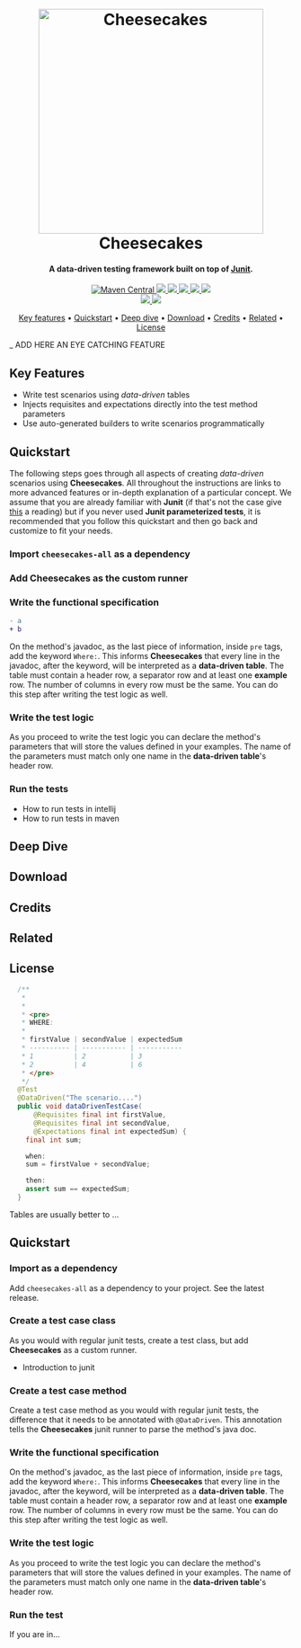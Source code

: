<h1 align="center">
  <br>
  <img src="https://cdn.pixabay.com/photo/2017/11/28/00/45/cheesecake-2982634_960_720.png" alt="Cheesecakes" width="400">
  <br>
  Cheesecakes
  <br>
</h1>

<h4 align="center">A data-driven testing framework built on top of <a href="https://junit.org/junit4/" target="_blank">Junit</a>.</h4>

<p align="center">
  <a href="#">
    <img alt="Maven Central" src="https://img.shields.io/maven-central/v/com.kidsoncoffee.cheesecakes/cheesecakes-all.svg"/>
  </a>
  <a href="https://travis-ci.org/kidsoncoffee/cheesecakes">
      <img src="https://travis-ci.org/kidsoncoffee/cheesecakes.svg?branch=master"/>
  </a>
  <a href="https://www.codacy.com/app/fernandochovich/cheesecakes?utm_source=github.com&amp;utm_medium=referral&amp;utm_content=kidsoncoffee/cheesecakes&amp;utm_campaign=Badge_Grade">
      <img src="https://api.codacy.com/project/badge/Grade/d06b366b33a74e1ba180a44fe68d20cd"/>
  </a>
  <a href="https://github.com/kidsoncoffee/cheesecakes/issues">
      <img src="https://img.shields.io/github/issues/kidsoncoffee/cheesecakes.svg"/>
  </a>
  <a href="#">
      <img src="https://img.shields.io/badge/contributions-welcome-orange.svg"/>
  </a>
  <a href="https://opensource.org/licenses/MIT">
      <img src="https://img.shields.io/badge/license-MIT-blue.svg"/>
  </a>
  <br/>
  <a href="https://gitter.im/cheesecakes-ddt">
    <img src="https://badges.gitter.im/cheesecakes-ddt.svg"/>
  </a>
  <a href="https://saythanks.io/to/kidsoncoffee">
      <img src="https://img.shields.io/badge/SayThanks.io-%E2%98%BC-1EAEDB.svg"/>
  </a>
</p>

<p align="center">
  <a href="#key-features">Key features</a> •
  <a href="#quickstart">Quickstart</a> •
  <a href="#deep-dive">Deep dive</a> •
  <a href="#download">Download</a> •
  <a href="#credits">Credits</a> •
  <a href="#related">Related</a> •
  <a href="#license">License</a>
</p>

_ ADD HERE AN EYE CATCHING FEATURE

## Key Features

* Write test scenarios using *data-driven* tables
* Injects requisites and expectations directly into the test method parameters
* Use auto-generated builders to write scenarios programmatically

## Quickstart

The following steps goes through all aspects of creating *data-driven* scenarios using **Cheesecakes**. All throughout the instructions are links to more advanced features or in-depth explanation of a particular concept. We assume that you are already familiar with **Junit** (if that's not the case give [this](https://junit.org/junit4/) a reading) but if you never used **Junit parameterized tests**, it is recommended that you follow this quickstart and then go back and customize to fit your needs.

### Import `cheesecakes-all` as a dependency

### Add **Cheesecakes** as the custom runner

### Write the functional specification

```diff
- a
+ b
```

On the method's javadoc, as the last piece of information, inside `pre` tags, add the keyword `Where:`. This informs **Cheesecakes** that every line in the javadoc, after the keyword, will be interpreted as a **data-driven table**. The table must contain a header row, a separator row and at least one **example** row. The number of columns in every row must be the same. You can do this step after writing the test logic as well.

### Write the test logic
  
As you proceed to write the test logic you can declare the method's parameters that will store the values defined in your examples. The name of the parameters must match only one name in the **data-driven table**'s header row.

### Run the tests

* How to run tests in intellij
* How to run tests in maven

## Deep Dive

## Download

## Credits

## Related

## License

```Java
  /**
   *
   *
   * <pre>
   * WHERE:
   *
   * firstValue | secondValue | expectedSum
   * ---------- | ----------- | -----------
   * 1          | 2           | 3
   * 2          | 4           | 6
   * </pre>
   */
  @Test
  @DataDriven("The scenario....")
  public void dataDrivenTestCase(
      @Requisites final int firstValue,
      @Requisites final int secondValue,
      @Expectations final int expectedSum) {
    final int sum;

    when:
    sum = firstValue + secondValue;

    then:
    assert sum == expectedSum;
  }
```

Tables are usually better to ...

## Quickstart

### Import as a dependency

Add `cheesecakes-all` as a dependency to your project. See the latest release.

### Create a test case class

As you would with regular junit tests, create a test class, but add **Cheesecakes** as a custom runner.

* Introduction to junit

### Create a test case method

Create a test case method as you would with regular junit tests, the difference that it needs to be annotated with `@DataDriven`. This annotation tells the **Cheesecakes** junit runner to parse the method's java doc.

[//]: # (Does it need to be annotated by default?)

### Write the functional specification

On the method's javadoc, as the last piece of information, inside `pre` tags, add the keyword `Where:`. This informs **Cheesecakes** that every line in the javadoc, after the keyword, will be interpreted as a **data-driven table**. The table must contain a header row, a separator row and at least one **example** row. The number of columns in every row must be the same. You can do this step after writing the test logic as well.

### Write the test logic

As you proceed to write the test logic you can declare the method's parameters that will store the values defined in your examples. The name of the parameters must match only one name in the **data-driven table**'s header row.

[//]: # (Do the example need to specifiy @Requisites or @Expectations by default?)

### Run the test

If you are in...

